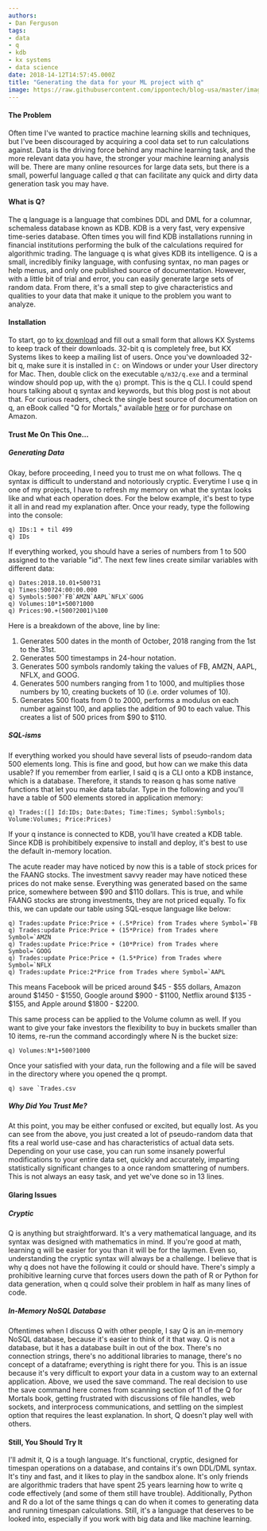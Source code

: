```yaml
---
authors:
- Dan Ferguson
tags:
- data
- q
- kdb
- kx systems
- data science
date: 2018-14-12T14:57:45.000Z
title: "Generating the data for your ML project with q"
image: https://raw.githubusercontent.com/ippontech/blog-usa/master/images/2017/10/blog_thumbnail.jpeg
---
```


#### The Problem
Often time I've wanted to practice machine learning skills and techniques, but I've been discouraged by acquiring a cool data set to run calculations against.  Data is the driving force behind any machine learning task, and the more relevant data you have, the stronger your machine learning analysis will be.  There are many online resources for large data sets, but there is a small, powerful language called _q_ that can facilitate any quick and dirty data generation task you may have.

#### What is Q?
The q language is a language that combines DDL and DML for a columnar, schemaless database known as KDB.  KDB is a very fast, very expensive time-series database.  Often times you will find KDB installations running in financial institutions performing the bulk of the calculations required for algorithmic trading.  The language q is what gives KDB its intelligence.  Q is a small, incredibly finiky language, with confusing syntax, no man pages or help menus, and only one published source of documentation.  However, with a little bit of trial and error, you can easily generate large sets of random data.  From there, it's a small step to give characteristics and qualities to your data that make it unique to the problem you want to analyze.

#### Installation
To start, go to [kx download](https://kx.com/download/) and fill out a small form that allows KX Systems to keep track of their downloads.  32-bit q is completely free, but KX Systems likes to keep a mailing list of users.  Once you've downloaded 32-bit q, make sure it is installed in `C:` on Windows or under your User directory for Mac.  Then, double click on the executable `q/m32/q.exe` and a terminal window should pop up, with the `q)` prompt.  This is the q CLI.  I could spend hours talking about q syntax and keywords, but this blog post is not about that.  For curious readers, check the single best source of documentation on q, an eBook called "Q for Mortals," available [here](https://code.kx.com/q4m3/) or for purchase on Amazon.

#### Trust Me On This One...
##### Generating Data
Okay, before proceeding, I need you to trust me on what follows.  The q syntax is difficult to understand and notoriously cryptic.  Everytime I use q in one of my projects, I have to refresh my memory on what the syntax looks like and what each operation does.  For the below example, it's best to type it all in and read my explanation after.  Once your ready, type the following into the console: 
```
q) IDs:1 + til 499
q) IDs
```
If everything worked, you should have a series of numbers from 1 to 500 assigned to the variable "id".  The next few lines create similar variables with different data:

```
q) Dates:2018.10.01+500?31
q) Times:500?24:00:00.000
q) Symbols:500?`FB`AMZN`AAPL`NFLX`GOOG
q) Volumes:10*1+500?1000
q) Prices:90.+(500?2001)%100
```

Here is a breakdown of the above, line by line:

1. Generates 500 dates in the month of October, 2018 ranging from the 1st to the 31st.  
2. Generates 500 timestamps in 24-hour notation.  
3. Generates 500 symbols randomly taking the values of FB, AMZN, AAPL, NFLX, and GOOG.  
4. Generates 500 numbers ranging from 1 to 1000, and multiplies those numbers by 10, creating buckets of 10 (i.e. order volumes of 10).
5. Generates 500 floats from 0 to 2000, performs a modulus on each number against 100, and applies the addition of 90 to each value.  This creates a list of 500 prices from $90 to $110.

##### SQL-isms
If everything worked you should have several lists of pseudo-random data 500 elements long.  This is fine and good, but how can we make this data usable?  If you remember from earlier, I said q is a CLI onto a KDB instance, which is a database.  Therefore, it stands to reason q has some native functions that let you make data tabular.  Type in the following and you'll have a table of 500 elements stored in application memory:

```
q) Trades:([] Id:IDs; Date:Dates; Time:Times; Symbol:Symbols; Volume:Volumes; Price:Prices)
```

If your q instance is connected to KDB, you'll have created a KDB table.  Since KDB is prohibitibely expensive to install and deploy, it's best to use the default in-memory location.

The acute reader may have noticed by now this is a table of stock prices for the FAANG stocks.  The investment savvy reader may have noticed these prices do not make sense.  Everything was generated based on the same price, somewhere between $90 and $110 dollars.  This is true, and while FAANG stocks are strong investments, they are not priced equally.  To fix this, we can update our table using SQL-esque language like below:

```
q) Trades:update Price:Price + (.5*Price) from Trades where Symbol=`FB
q) Trades:update Price:Price + (15*Price) from Trades where Symbol=`AMZN
q) Trades:update Price:Price + (10*Price) from Trades where Symbol=`GOOG
q) Trades:update Price:Price + (1.5*Price) from Trades where Symbol=`NFLX
q) Trades:update Price:2*Price from Trades where Symbol=`AAPL
```

This means Facebook will be priced around $45 - $55 dollars, Amazon around $1450 - $1550, Google around $900 - $1100, Netflix around $135 - $155, and Apple around $1800 - $2200.

This same process can be applied to the Volume column as well.  If you want to give your fake investors the flexibility to buy in buckets smaller than 10 items, re-run the command accordingly where N is the bucket size:

```
q) Volumes:N*1+500?1000
```

Once your satisfied with your data, run the following and a file will be saved in the directory where you opened the q prompt.
```
q) save `Trades.csv
```
##### Why Did You Trust Me?
At this point, you may be either confused or excited, but equally lost.  As you can see from the above, you just created a lot of pseudo-random data that fits a real world use-case and has characteristics of actual data sets.  Depending on your use case, you can run some insanely powerful modifications to your entire data set, quickly and accurately, imparting statistically significant changes to a once random smattering of numbers.  This is not always an easy task, and yet we've done so in 13 lines.  

#### Glaring Issues
##### Cryptic
Q is anything but straightforward.  It's a very mathematical language, and its syntax was designed with mathematics in mind.  If you're good at math, learning q will be easier for you than it will be for the laymen.  Even so, understanding the cryptic syntax will always be a challenge.  I believe that is why q does not have the following it could or should have.  There's simply a prohibitive learning curve that forces users down the path of R or Python for data generation, when q could solve their problem in half as many lines of code.

##### In-Memory NoSQL Database
Oftentimes when I discuss Q with other people, I say Q is an in-memory NoSQL database, because it's easier to think of it that way.  Q is not a database, but it has a database built in out of the box.  There's no connection strings, there's no additional libraries to manage, there's no concept of a dataframe; everything is right there for you.  This is an issue because it's very difficult to export your data in a custom way to an external application.  Above, we used the save command.  The real decision to use the save command here comes from scanning section of 11 of the Q for Mortals book, getting frustrated with discussions of file handles, web sockets, and interprocess communications, and settling on the simplest option that requires the least explanation.  In short, Q doesn't play well with others.

#### Still, You Should Try It
I'll admit it, Q is a tough language.  It's functional, cryptic, designed for timespan operations on a database, and contains it's own DDL/DML syntax.  It's tiny and fast, and it likes to play in the sandbox alone.  It's only friends are algorithmic traders that have spent 25 years learning how to write q code effectively (and some of them still have trouble).  Additionally, Python and R do a lot of the same things q can do when it comes to generating data and running timespan calculations.  Still, it's a language that deserves to be looked into, especially if you work with big data and like machine learning.  
